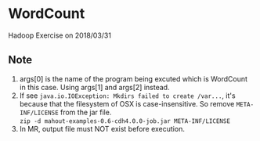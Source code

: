 # WordCount
Hadoop Exercise on 2018/03/31
## Note
1. args[0] is the name of the program being excuted which is WordCount in this case. Using args[1] and args[2] instead.
2. If see `java.io.IOException: Mkdirs failed to create /var...`, it's because that the filesystem of OSX is case-insensitive. So remove `META-INF/LICENSE` from the jar file.  
```zip -d mahout-examples-0.6-cdh4.0.0-job.jar META-INF/LICENSE```
3. In MR, output file must NOT exist before execution.